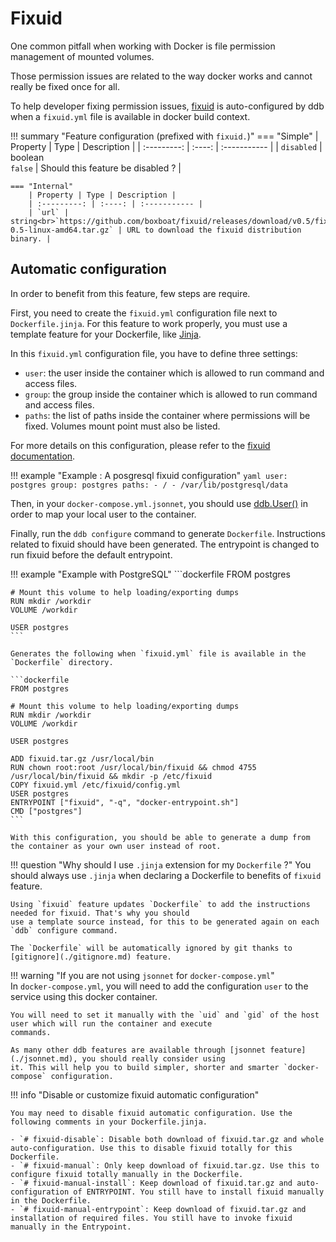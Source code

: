 Fixuid
===

One common pitfall when working with Docker is file permission management of mounted volumes.

Those permission issues are related to the way docker works and cannot really be fixed once for all.

To help developer fixing permission issues, [fixuid](https://github.com/boxboat/fixuid) is auto-configured by ddb when
a `fixuid.yml` file is available in docker build context.

!!! summary "Feature configuration (prefixed with `fixuid.`)"
    === "Simple"
        | Property | Type | Description |
        | :---------: | :----: | :----------- |
        | `disabled` | boolean<br>`false` | Should this feature be disabled ? |
        
    === "Internal"
        | Property | Type | Description |
        | :---------: | :----: | :----------- |
        | `url` | string<br>`https://github.com/boxboat/fixuid/releases/download/v0.5/fixuid-0.5-linux-amd64.tar.gz` | URL to download the fixuid distribution binary. |

Automatic configuration
---

In order to benefit from this feature, few steps are require. 

First, you need to create the `fixuid.yml` configuration file next to `Dockerfile.jinja`. For this feature
to work properly, you must use a template feature for your Dockerfile, like [Jinja](./jinja.md). 

In this `fixuid.yml` configuration file, you have to define three settings: 

- `user`: the user inside the container which is allowed to run command and access files.
- `group`: the group inside the container which is allowed to run command and access files.
- `paths`: the list of paths inside the container where permissions will be fixed. Volumes mount point must also be listed.

For more details on this configuration, please refer to the 
[fixuid documentation](https://github.com/boxboat/fixuid#specify-paths-and-behavior-across-devices).

!!! example "Example : A posgresql fixuid configuration"
    ```yaml
    user: postgres
    group: postgres
    paths:
      - /
      - /var/lib/postgresql/data
    ``` 
    
Then, in your `docker-compose.yml.jsonnet`, you should use [ddb.User()](jsonnet.md#user) in order to map your local 
user to the container. 
 
Finally, run the `ddb configure` command to generate `Dockerfile`. Instructions related to fixuid should have 
been generated. The entrypoint is changed to run fixuid before the default entrypoint.

!!! example "Example with PostgreSQL"
    ```dockerfile
    FROM postgres

    # Mount this volume to help loading/exporting dumps
    RUN mkdir /workdir
    VOLUME /workdir
    
    USER postgres
    ```

    Generates the following when `fixuid.yml` file is available in the `Dockerfile` directory.

    ```dockerfile
    FROM postgres
    
    # Mount this volume to help loading/exporting dumps
    RUN mkdir /workdir
    VOLUME /workdir

    USER postgres

    ADD fixuid.tar.gz /usr/local/bin
    RUN chown root:root /usr/local/bin/fixuid && chmod 4755 /usr/local/bin/fixuid && mkdir -p /etc/fixuid
    COPY fixuid.yml /etc/fixuid/config.yml
    USER postgres
    ENTRYPOINT ["fixuid", "-q", "docker-entrypoint.sh"]
    CMD ["postgres"]
    ```
    
    With this configuration, you should be able to generate a dump from the container as your own user instead of root.

!!! question "Why should I use `.jinja` extension for my `Dockerfile` ?"
    You should always use `.jinja` when declaring a Dockerfile to benefits of `fixuid` feature.    

    Using `fixuid` feature updates `Dockerfile` to add the instructions needed for fixuid. That's why you should 
    use a template source instead, for this to be generated again on each `ddb` configure command. 

    The `Dockerfile` will be automatically ignored by git thanks to [gitignore](./gitignore.md) feature.

!!! warning "If you are not using `jsonnet` for `docker-compose.yml`"    
    In `docker-compose.yml`, you will need to add the configuration `user` to the service using this 
    docker container.

    You will need to set it manually with the `uid` and `gid` of the host user which will run the container and execute 
    commands.
    
    As many other ddb features are available through [jsonnet feature](./jsonnet.md), you should really consider using 
    it. This will help you to build simpler, shorter and smarter `docker-compose` configuration.

!!! info "Disable or customize fixuid automatic configuration"

    You may need to disable fixuid automatic configuration. Use the following comments in your Dockerfile.jinja.

    - `# fixuid-disable`: Disable both download of fixuid.tar.gz and whole auto-configuration. Use this to disable fixuid totally for this Dockerfile.
    - `# fixuid-manual`: Only keep download of fixuid.tar.gz. Use this to configure fixuid totally manually in the Dockerfile.
    - `# fixuid-manual-install`: Keep download of fixuid.tar.gz and auto-configuration of ENTRYPOINT. You still have to install fixuid manually in the Dockerfile.
    - `# fixuid-manual-entrypoint`: Keep download of fixuid.tar.gz and installation of required files. You still have to invoke fixuid manually in the Entrypoint.
